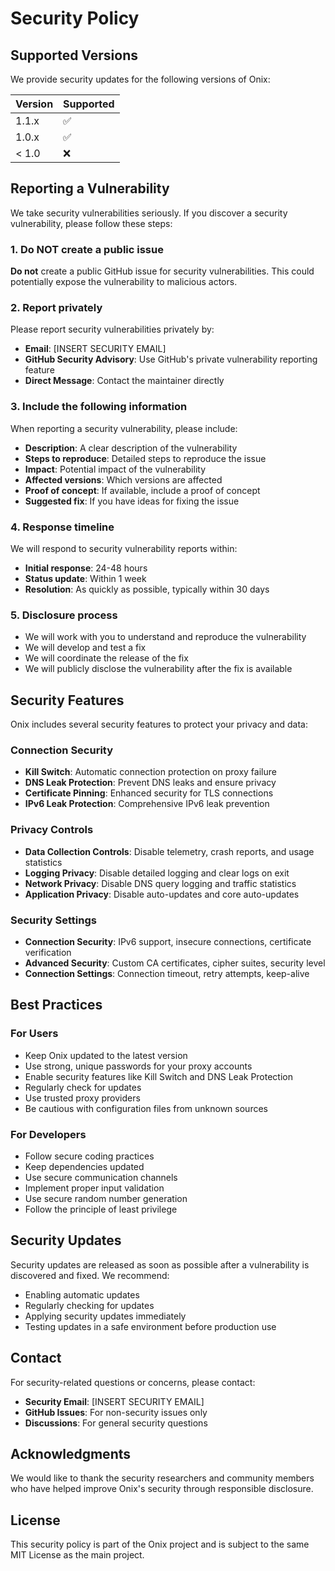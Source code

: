# Security Policy

## Supported Versions

We provide security updates for the following versions of Onix:

| Version | Supported          |
| ------- | ------------------ |
| 1.1.x   | :white_check_mark: |
| 1.0.x   | :white_check_mark: |
| < 1.0   | :x:                |

## Reporting a Vulnerability

We take security vulnerabilities seriously. If you discover a security vulnerability, please follow these steps:

### 1. Do NOT create a public issue

**Do not** create a public GitHub issue for security vulnerabilities. This could potentially expose the vulnerability to malicious actors.

### 2. Report privately

Please report security vulnerabilities privately by:

- **Email**: [INSERT SECURITY EMAIL]
- **GitHub Security Advisory**: Use GitHub's private vulnerability reporting feature
- **Direct Message**: Contact the maintainer directly

### 3. Include the following information

When reporting a security vulnerability, please include:

- **Description**: A clear description of the vulnerability
- **Steps to reproduce**: Detailed steps to reproduce the issue
- **Impact**: Potential impact of the vulnerability
- **Affected versions**: Which versions are affected
- **Proof of concept**: If available, include a proof of concept
- **Suggested fix**: If you have ideas for fixing the issue

### 4. Response timeline

We will respond to security vulnerability reports within:

- **Initial response**: 24-48 hours
- **Status update**: Within 1 week
- **Resolution**: As quickly as possible, typically within 30 days

### 5. Disclosure process

- We will work with you to understand and reproduce the vulnerability
- We will develop and test a fix
- We will coordinate the release of the fix
- We will publicly disclose the vulnerability after the fix is available

## Security Features

Onix includes several security features to protect your privacy and data:

### Connection Security
- **Kill Switch**: Automatic connection protection on proxy failure
- **DNS Leak Protection**: Prevent DNS leaks and ensure privacy
- **Certificate Pinning**: Enhanced security for TLS connections
- **IPv6 Leak Protection**: Comprehensive IPv6 leak prevention

### Privacy Controls
- **Data Collection Controls**: Disable telemetry, crash reports, and usage statistics
- **Logging Privacy**: Disable detailed logging and clear logs on exit
- **Network Privacy**: Disable DNS query logging and traffic statistics
- **Application Privacy**: Disable auto-updates and core auto-updates

### Security Settings
- **Connection Security**: IPv6 support, insecure connections, certificate verification
- **Advanced Security**: Custom CA certificates, cipher suites, security level
- **Connection Settings**: Connection timeout, retry attempts, keep-alive

## Best Practices

### For Users
- Keep Onix updated to the latest version
- Use strong, unique passwords for your proxy accounts
- Enable security features like Kill Switch and DNS Leak Protection
- Regularly check for updates
- Use trusted proxy providers
- Be cautious with configuration files from unknown sources

### For Developers
- Follow secure coding practices
- Keep dependencies updated
- Use secure communication channels
- Implement proper input validation
- Use secure random number generation
- Follow the principle of least privilege

## Security Updates

Security updates are released as soon as possible after a vulnerability is discovered and fixed. We recommend:

- Enabling automatic updates
- Regularly checking for updates
- Applying security updates immediately
- Testing updates in a safe environment before production use

## Contact

For security-related questions or concerns, please contact:

- **Security Email**: [INSERT SECURITY EMAIL]
- **GitHub Issues**: For non-security issues only
- **Discussions**: For general security questions

## Acknowledgments

We would like to thank the security researchers and community members who have helped improve Onix's security through responsible disclosure.

## License

This security policy is part of the Onix project and is subject to the same MIT License as the main project.
